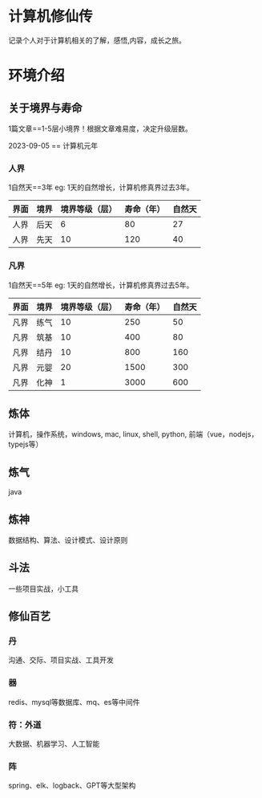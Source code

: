 # 计算机修仙传
记录个人对于计算机相关的了解，感悟,内容，成长之旅。

# 环境介绍
## 关于境界与寿命

1篇文章==1-5层小境界！根据文章难易度，决定升级层数。

2023-09-05 == 计算机元年

### 人界
1自然天==3年
eg: 1天的自然增长，计算机修真界过去3年。

| 界面 | 境界 | 境界等级（层） | 寿命（年）| 自然天 |
| -- | -- | -- | -- | -- |
| 人界 | 后天| 6 | 80 | 27 |
| 人界 | 先天| 10 | 120 | 40 |

### 凡界
1自然天==5年
eg: 1天的自然增长，计算机修真界过去5年。

| 界面 | 境界 | 境界等级（层） | 寿命（年）| 自然天 |
| -- | -- | -- | -- | -- |
| 凡界 | 练气| 10 | 250 | 50 |
| 凡界 | 筑基| 10 | 400 | 80 |
| 凡界 | 结丹| 10 | 800 | 160 |
| 凡界 | 元婴| 20 | 1500 | 300 |
| 凡界 | 化神| 1 | 3000 | 600 |


## 炼体

计算机，操作系统，windows, mac, linux, shell, python, 前端（vue，nodejs，typejs等）

## 炼气
java

## 炼神
数据结构、算法、设计模式、设计原则

## 斗法
一些项目实战，小工具

## 修仙百艺
### 丹
沟通、交际、项目实战、工具开发

### 器
redis、mysql等数据库、mq、es等中间件

### 符：外道
大数据、机器学习、人工智能

### 阵
spring、elk、logback、GPT等大型架构